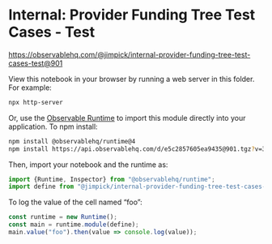 # Internal: Provider Funding Tree Test Cases - Test

https://observablehq.com/@jimpick/internal-provider-funding-tree-test-cases-test@901

View this notebook in your browser by running a web server in this folder. For
example:

~~~sh
npx http-server
~~~

Or, use the [Observable Runtime](https://github.com/observablehq/runtime) to
import this module directly into your application. To npm install:

~~~sh
npm install @observablehq/runtime@4
npm install https://api.observablehq.com/d/e5c2857605ea9435@901.tgz?v=3
~~~

Then, import your notebook and the runtime as:

~~~js
import {Runtime, Inspector} from "@observablehq/runtime";
import define from "@jimpick/internal-provider-funding-tree-test-cases-test";
~~~

To log the value of the cell named “foo”:

~~~js
const runtime = new Runtime();
const main = runtime.module(define);
main.value("foo").then(value => console.log(value));
~~~
